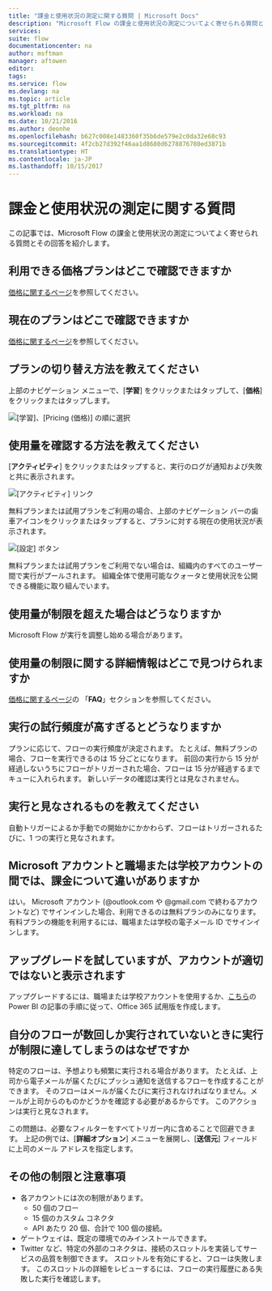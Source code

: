 ```yaml
---
title: "課金と使用状況の測定に関する質問 | Microsoft Docs"
description: "Microsoft Flow の課金と使用状況の測定についてよく寄せられる質問とその回答"
services: 
suite: flow
documentationcenter: na
author: msftman
manager: aftowen
editor: 
tags: 
ms.service: flow
ms.devlang: na
ms.topic: article
ms.tgt_pltfrm: na
ms.workload: na
ms.date: 10/21/2016
ms.author: deonhe
ms.openlocfilehash: b627c008e1483360f35b6de579e2c0da32e60c93
ms.sourcegitcommit: 4f2cb27d392f46aa1d8680d6278876780ed3871b
ms.translationtype: HT
ms.contentlocale: ja-JP
ms.lasthandoff: 10/15/2017
---
```

# <a name="billing-and-metering-questions"></a>課金と使用状況の測定に関する質問
この記事では、Microsoft Flow の課金と使用状況の測定についてよく寄せられる質問とその回答を紹介します。

## <a name="where-can-i-find-out-what-pricing-plans-are-available"></a>利用できる価格プランはどこで確認できますか
[価格に関するページ](https://flow.microsoft.com/pricing/)を参照してください。

## <a name="where-can-i-find-out-what-my-plan-is"></a>現在のプランはどこで確認できますか
[価格に関するページ](https://flow.microsoft.com/pricing/)を参照してください。

## <a name="how-do-i-switch-plans"></a>プランの切り替え方法を教えてください
上部のナビゲーション メニューで、[**学習**] をクリックまたはタップして、[**価格**] をクリックまたはタップします。

![[学習]、[Pricing (価格)] の順に選択](./media/billing-questions/learn-pricing.png)

## <a name="how-do-i-know-how-much-ive-used"></a>使用量を確認する方法を教えてください
[**アクティビティ**] をクリックまたはタップすると、実行のログが通知および失敗と共に表示されます。

![[アクティビティ] リンク](./media/billing-questions/activity-link.png)

無料プランまたは試用プランをご利用の場合、上部のナビゲーション バーの歯車アイコンをクリックまたはタップすると、プランに対する現在の使用状況が表示されます。   

![[設定] ボタン](./media/billing-questions/settings.png)

無料プランまたは試用プランをご利用でない場合は、組織内のすべてのユーザー間で実行がプールされます。 組織全体で使用可能なクォータと使用状況を公開できる機能に取り組んでいます。

## <a name="what-happens-if-my-usage-exceeds-the-limits"></a>使用量が制限を超えた場合はどうなりますか
Microsoft Flow が実行を調整し始める場合があります。

## <a name="where-can-i-find-more-information-regarding-the-usage-limits"></a>使用量の制限に関する詳細情報はどこで見つけられますか
[価格に関するページ](https://flow.microsoft.com/pricing/)の 「**FAQ**」セクションを参照してください。

## <a name="what-happens-if-i-try-to-execute-runs-too-frequently"></a>実行の試行頻度が高すぎるとどうなりますか
プランに応じて、フローの実行頻度が決定されます。 たとえば、無料プランの場合、フローを実行できるのは 15 分ごとになります。 前回の実行から 15 分が経過しないうちにフローがトリガーされた場合、フローは 15 分が経過するまでキューに入れられます。 新しいデータの確認は実行とは見なされません。

## <a name="what-counts-as-a-run"></a>実行と見なされるものを教えてください
自動トリガーによるか手動での開始かにかかわらず、フローはトリガーされるたびに、1 つの実行と見なされます。

## <a name="are-there-differences-between-microsoft-accounts-and-work-or-school-accounts-for-billing"></a>Microsoft アカウントと職場または学校アカウントの間では、課金について違いがありますか
はい。 Microsoft アカウント (@outlook.com や @gmail.com で終わるアカウントなど) でサインインした場合、利用できるのは無料プランのみになります。 有料プランの機能を利用するには、職場または学校の電子メール ID でサインインします。

## <a name="im-trying-to-upgrade-but-im-told-my-account-isnt-eligible"></a>アップグレードを試していますが、アカウントが適切ではないと表示されます
アップグレードするには、職場または学校アカウントを使用するか、[こちら](https://powerbi.microsoft.com/documentation/powerbi-admin-signing-up-for-power-bi-with-a-new-office-365-trial/)の Power BI の記事の手順に従って、Office 365 試用版を作成します。

## <a name="why-did-i-run-out-of-runs-when-my-flow-only-ran-a-few-times"></a>自分のフローが数回しか実行されていないときに実行が制限に達してしまうのはなぜですか
特定のフローは、予想よりも頻繁に実行される場合があります。 たとえば、上司から電子メールが届くたびにプッシュ通知を送信するフローを作成することができます。 そのフローはメールが届くたびに実行されなければなりません。メールが上司からのものかどうかを確認する必要があるからです。 このアクションは実行と見なされます。

この問題は、必要なフィルターをすべてトリガー内に含めることで回避できます。 上記の例では、[**詳細オプション**] メニューを展開し、[**送信元**] フィールドに上司のメール アドレスを指定します。

## <a name="other-limits-and-caveats"></a>その他の制限と注意事項
* 各アカウントには次の制限があります。
  * 50 個のフロー
  * 15 個のカスタム コネクタ
  * API あたり 20 個、合計で 100 個の接続。
* ゲートウェイは、既定の環境でのみインストールできます。   
* Twitter など、特定の外部のコネクタは、接続のスロットルを実装してサービスの品質を制御できます。 スロットルを有効にすると、フローは失敗します。 このスロットルの詳細をレビューするには、フローの実行履歴にある失敗した実行を確認します。

